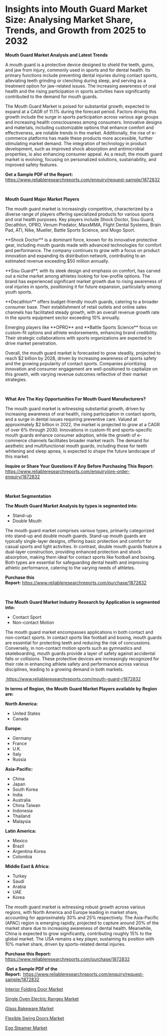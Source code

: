 <p><h1>Insights into Mouth Guard Market Size: Analysing Market Share, Trends, and Growth from 2025 to 2032</h1></p><p><strong>Mouth Guard Market Analysis and Latest Trends</strong></p>
<p><p>A mouth guard is a protective device designed to shield the teeth, gums, and jaw from injury, commonly used in sports and for dental health. Its primary functions include preventing dental injuries during contact sports, alleviating teeth grinding or clenching during sleep, and serving as a treatment option for jaw-related issues. The increasing awareness of oral health and the rising participation in sports activities have significantly contributed to the demand for mouth guards.</p><p>The Mouth Guard Market is poised for substantial growth, expected to expand at a CAGR of 11.1% during the forecast period. Factors driving this growth include the surge in sports participation across various age groups and increasing health consciousness among consumers. Innovative designs and materials, including customizable options that enhance comfort and effectiveness, are notable trends in the market. Additionally, the rise of e-commerce platforms has made these products more accessible, further stimulating market demand. The integration of technology in product development, such as improved shock absorption and antimicrobial properties, is also enhancing consumer appeal. As a result, the mouth guard market is evolving, focusing on personalized solutions, sustainability, and improved safety features.</p></p>
<p><strong>Get a Sample PDF of the Report:&nbsp;</strong> <a href="https://www.reliableresearchreports.com/enquiry/request-sample/1872832?utm_campaign=102&utm_medium=2&utm_source=Github&utm_content=ia&utm_term=04042025&utm_id=mouth-guard">https://www.reliableresearchreports.com/enquiry/request-sample/1872832</a></p>
<p>&nbsp;</p>
<p><strong>Mouth Guard Major Market Players</strong></p>
<p><p>The mouth guard market is increasingly competitive, characterized by a diverse range of players offering specialized products for various sports and oral health purposes. Key players include Shock Doctor, Sisu Guard, Decathlon, OPRO, Venum Predator, MaxxMMA, Flight Dental Systems, Brain Pad, ATI, Nike, Mueller, Battle Sports Science, and Mogo Sport.</p><p>**Shock Doctor** is a dominant force, known for its innovative protective gear, including mouth guards made with advanced technologies for comfort and performance. The company continues to grow with a focus on product innovation and expanding its distribution network, contributing to an estimated revenue exceeding $50 million annually.</p><p>**Sisu Guard**, with its sleek design and emphasis on comfort, has carved out a niche market among athletes looking for low-profile options. The brand has experienced significant market growth due to rising awareness of oral injuries in sports, positioning it for future expansion, particularly among youth sports.</p><p>**Decathlon** offers budget-friendly mouth guards, catering to a broader consumer base. Their establishment of retail outlets and online sales channels has facilitated steady growth, with an overall revenue growth rate in the sports equipment sector exceeding 10% annually.</p><p>Emerging players like **OPRO** and **Battle Sports Science** focus on custom-fit options and athlete endorsements, enhancing brand credibility. Their strategic collaborations with sports organizations are expected to drive market penetration.</p><p>Overall, the mouth guard market is forecasted to grow steadily, projected to reach $2 billion by 2028, driven by increasing awareness of sports safety and the growing popularity of contact sports. Companies prioritizing innovation and consumer engagement are well-positioned to capitalize on this growth, with varying revenue outcomes reflective of their market strategies.</p></p>
<p>&nbsp;</p>
<p><strong>What Are The Key Opportunities For Mouth Guard Manufacturers?</strong></p>
<p><p>The mouth guard market is witnessing substantial growth, driven by increasing awareness of oral health, rising participation in contact sports, and a surge in dental issues requiring preventive care. Valued at approximately $2 billion in 2022, the market is projected to grow at a CAGR of over 6% through 2030. Innovations in custom-fit and sports-specific mouth guards enhance consumer adoption, while the growth of e-commerce channels facilitates broader market reach. The demand for aesthetic and multifunctional mouth guards, including those for teeth whitening and sleep apnea, is expected to shape the future landscape of this market.</p></p>
<p><strong>Inquire or Share Your Questions If Any Before Purchasing This Report:</strong> <a href="https://www.reliableresearchreports.com/enquiry/pre-order-enquiry/1872832?utm_campaign=102&utm_medium=2&utm_source=Github&utm_content=ia&utm_term=04042025&utm_id=mouth-guard">https://www.reliableresearchreports.com/enquiry/pre-order-enquiry/1872832</a></p>
<p>&nbsp;</p>
<p><strong>Market Segmentation</strong></p>
<p><strong>The Mouth Guard Market Analysis by types is segmented into:</strong></p>
<p><ul><li>Stand-up</li><li>Double Mouth</li></ul></p>
<p><p>The mouth guard market comprises various types, primarily categorized into stand-up and double mouth guards. Stand-up mouth guards are typically single-layer designs, offering basic protection and comfort for casual sports and light activities. In contrast, double mouth guards feature a dual-layer construction, providing enhanced protection and shock absorption, making them ideal for contact sports like football and boxing. Both types are essential for safeguarding dental health and improving athletic performance, catering to the varying needs of athletes.</p></p>
<p><strong>Purchase this Report:&nbsp;</strong><a href="https://www.reliableresearchreports.com/purchase/1872832?utm_campaign=102&utm_medium=2&utm_source=Github&utm_content=ia&utm_term=04042025&utm_id=mouth-guard">https://www.reliableresearchreports.com/purchase/1872832</a></p>
<p>&nbsp;</p>
<p><strong>The Mouth Guard Market Industry Research by Application is segmented into:</strong></p>
<p><ul><li>Contact Sport</li><li>Non-contact Motion</li></ul></p>
<p><p>The mouth guard market encompasses applications in both contact and non-contact sports. In contact sports like football and boxing, mouth guards are essential for protecting teeth and reducing the risk of concussions. Conversely, in non-contact motion sports such as gymnastics and skateboarding, mouth guards provide a layer of safety against accidental falls or collisions. These protective devices are increasingly recognized for their role in enhancing athlete safety and performance across various disciplines, leading to a growing demand in both markets.</p></p>
<p><a href="https://www.reliableresearchreports.com/mouth-guard-r1872832?utm_campaign=102&utm_medium=2&utm_source=Github&utm_content=ia&utm_term=04042025&utm_id=mouth-guard">&nbsp;https://www.reliableresearchreports.com/mouth-guard-r1872832</a></p>
<p><strong>In terms of Region, the Mouth Guard Market Players available by Region are:</strong></p>
<p>
    <p> <strong> North America: </strong>
        <ul>
            <li>United States</li>
            <li>Canada</li>
        </ul>
        </p> 
    <p> <strong> Europe: </strong>
        <ul>
            <li>Germany</li>
            <li>France</li>
            <li>U.K.</li>
            <li>Italy</li>
            <li>Russia</li>
        </ul>
        </p> 
    <p> <strong> Asia-Pacific: </strong>
        <ul>
            <li>China</li>
            <li>Japan</li>
            <li>South Korea</li>
            <li>India</li>
            <li>Australia</li>
            <li>China Taiwan</li>
            <li>Indonesia</li>
            <li>Thailand</li>
            <li>Malaysia</li>
        </ul>
        </p> 
    <p> <strong> Latin America: </strong>
        <ul>
            <li>Mexico</li>
            <li>Brazil</li>
            <li>Argentina Korea</li>
            <li>Colombia</li>
        </ul>
        </p> 
    <p> <strong> Middle East & Africa: </strong>
        <ul>
            <li>Turkey</li>
            <li>Saudi</li>
            <li>Arabia</li>
            <li>UAE</li>
            <li>Korea</li>
        </ul>
    </p>
    </p>
<p><p>The mouth guard market is witnessing robust growth across various regions, with North America and Europe leading in market share, accounting for approximately 30% and 25% respectively. The Asia-Pacific (APAC) region is emerging rapidly, projected to capture around 20% of the market share due to increasing awareness of dental health. Meanwhile, China is expected to grow significantly, contributing roughly 15% to the global market. The USA remains a key player, sustaining its position with 10% market share, driven by sports-related dental injuries.</p></p>
<p><strong>Purchase this Report: </strong><a href="https://www.reliableresearchreports.com/purchase/1872832?utm_campaign=102&utm_medium=2&utm_source=Github&utm_content=ia&utm_term=04042025&utm_id=mouth-guard">https://www.reliableresearchreports.com/purchase/1872832</a></p>
<p>&nbsp;<strong>Get a Sample PDF of the Report:&nbsp;&nbsp;</strong><a href="https://www.reliableresearchreports.com/enquiry/request-sample/1872832?utm_campaign=102&utm_medium=2&utm_source=Github&utm_content=ia&utm_term=04042025&utm_id=mouth-guard">https://www.reliableresearchreports.com/enquiry/request-sample/1872832</a></p>
<p><strong></strong></p>
<p><p><a href="https://github.com/vaduzunny/Market-Research-Report-List-1/blob/main/interior-folding-door-market.md?utm_campaign=102&utm_medium=2&utm_source=Github&utm_content=ia&utm_term=04042025&utm_id=mouth-guard">Interior Folding Door Market</a></p><p><a href="https://github.com/daleogrando/Market-Research-Report-List-1/blob/main/single-oven-electric-ranges-market.md?utm_campaign=102&utm_medium=2&utm_source=Github&utm_content=ia&utm_term=04042025&utm_id=mouth-guard">Single Oven Electric Ranges Market</a></p><p><a href="https://github.com/dayaanapis5/Market-Research-Report-List-1/blob/main/glass-bakeware-market.md?utm_campaign=102&utm_medium=2&utm_source=Github&utm_content=ia&utm_term=04042025&utm_id=mouth-guard">Glass Bakeware Market</a></p><p><a href="https://github.com/ubavicachida/Market-Research-Report-List-1/blob/main/flexible-swing-doors-market.md?utm_campaign=102&utm_medium=2&utm_source=Github&utm_content=ia&utm_term=04042025&utm_id=mouth-guard">Flexible Swing Doors Market</a></p><p><a href="https://github.com/gasikcalbos8/Market-Research-Report-List-1/blob/main/egg-steamer-market.md?utm_campaign=102&utm_medium=2&utm_source=Github&utm_content=ia&utm_term=04042025&utm_id=mouth-guard">Egg Steamer Market</a></p></p>